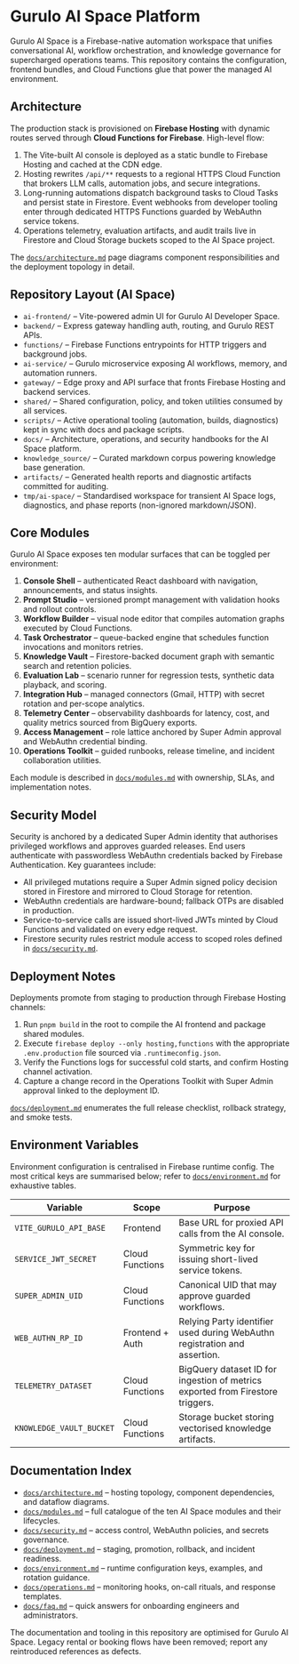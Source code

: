 # Gurulo AI Space Platform

Gurulo AI Space is a Firebase-native automation workspace that unifies conversational AI, workflow orchestration, and knowledge governance for supercharged operations teams. This repository contains the configuration, frontend bundles, and Cloud Functions glue that power the managed AI environment.

## Architecture

The production stack is provisioned on **Firebase Hosting** with dynamic routes served through **Cloud Functions for Firebase**. High-level flow:

1. The Vite-built AI console is deployed as a static bundle to Firebase Hosting and cached at the CDN edge.
2. Hosting rewrites `/api/**` requests to a regional HTTPS Cloud Function that brokers LLM calls, automation jobs, and secure integrations.
3. Long-running automations dispatch background tasks to Cloud Tasks and persist state in Firestore. Event webhooks from developer tooling enter through dedicated HTTPS Functions guarded by WebAuthn service tokens.
4. Operations telemetry, evaluation artifacts, and audit trails live in Firestore and Cloud Storage buckets scoped to the AI Space project.

The [`docs/architecture.md`](docs/architecture.md) page diagrams component responsibilities and the deployment topology in detail.

## Repository Layout (AI Space)

- `ai-frontend/` – Vite-powered admin UI for Gurulo AI Developer Space.
- `backend/` – Express gateway handling auth, routing, and Gurulo REST APIs.
- `functions/` – Firebase Functions entrypoints for HTTP triggers and background jobs.
- `ai-service/` – Gurulo microservice exposing AI workflows, memory, and automation runners.
- `gateway/` – Edge proxy and API surface that fronts Firebase Hosting and backend services.
- `shared/` – Shared configuration, policy, and token utilities consumed by all services.
- `scripts/` – Active operational tooling (automation, builds, diagnostics) kept in sync with docs and package scripts.
- `docs/` – Architecture, operations, and security handbooks for the AI Space platform.
- `knowledge_source/` – Curated markdown corpus powering knowledge base generation.
- `artifacts/` – Generated health reports and diagnostic artifacts committed for auditing.
- `tmp/ai-space/` – Standardised workspace for transient AI Space logs, diagnostics, and phase reports (non-ignored markdown/JSON).

## Core Modules

Gurulo AI Space exposes ten modular surfaces that can be toggled per environment:

1. **Console Shell** – authenticated React dashboard with navigation, announcements, and status insights.
2. **Prompt Studio** – versioned prompt management with validation hooks and rollout controls.
3. **Workflow Builder** – visual node editor that compiles automation graphs executed by Cloud Functions.
4. **Task Orchestrator** – queue-backed engine that schedules function invocations and monitors retries.
5. **Knowledge Vault** – Firestore-backed document graph with semantic search and retention policies.
6. **Evaluation Lab** – scenario runner for regression tests, synthetic data playback, and scoring.
7. **Integration Hub** – managed connectors (Gmail, HTTP) with secret rotation and per-scope analytics.
8. **Telemetry Center** – observability dashboards for latency, cost, and quality metrics sourced from BigQuery exports.
9. **Access Management** – role lattice anchored by Super Admin approval and WebAuthn credential binding.
10. **Operations Toolkit** – guided runbooks, release timeline, and incident collaboration utilities.

Each module is described in [`docs/modules.md`](docs/modules.md) with ownership, SLAs, and implementation notes.

## Security Model

Security is anchored by a dedicated Super Admin identity that authorises privileged workflows and approves guarded releases. End users authenticate with passwordless WebAuthn credentials backed by Firebase Authentication. Key guarantees include:

- All privileged mutations require a Super Admin signed policy decision stored in Firestore and mirrored to Cloud Storage for retention.
- WebAuthn credentials are hardware-bound; fallback OTPs are disabled in production.
- Service-to-service calls are issued short-lived JWTs minted by Cloud Functions and validated on every edge request.
- Firestore security rules restrict module access to scoped roles defined in [`docs/security.md`](docs/security.md).

## Deployment Notes

Deployments promote from staging to production through Firebase Hosting channels:

1. Run `pnpm build` in the root to compile the AI frontend and package shared modules.
2. Execute `firebase deploy --only hosting,functions` with the appropriate `.env.production` file sourced via `.runtimeconfig.json`.
3. Verify the Functions logs for successful cold starts, and confirm Hosting channel activation.
4. Capture a change record in the Operations Toolkit with Super Admin approval linked to the deployment ID.

[`docs/deployment.md`](docs/deployment.md) enumerates the full release checklist, rollback strategy, and smoke tests.

## Environment Variables

Environment configuration is centralised in Firebase runtime config. The most critical keys are summarised below; refer to [`docs/environment.md`](docs/environment.md) for exhaustive tables.

| Variable | Scope | Purpose |
| --- | --- | --- |
| `VITE_GURULO_API_BASE` | Frontend | Base URL for proxied API calls from the AI console. |
| `SERVICE_JWT_SECRET` | Cloud Functions | Symmetric key for issuing short-lived service tokens. |
| `SUPER_ADMIN_UID` | Cloud Functions | Canonical UID that may approve guarded workflows. |
| `WEB_AUTHN_RP_ID` | Frontend + Auth | Relying Party identifier used during WebAuthn registration and assertion. |
| `TELEMETRY_DATASET` | Cloud Functions | BigQuery dataset ID for ingestion of metrics exported from Firestore triggers. |
| `KNOWLEDGE_VAULT_BUCKET` | Cloud Functions | Storage bucket storing vectorised knowledge artifacts. |

## Documentation Index

- [`docs/architecture.md`](docs/architecture.md) – hosting topology, component dependencies, and dataflow diagrams.
- [`docs/modules.md`](docs/modules.md) – full catalogue of the ten AI Space modules and their lifecycles.
- [`docs/security.md`](docs/security.md) – access control, WebAuthn policies, and secrets governance.
- [`docs/deployment.md`](docs/deployment.md) – staging, promotion, rollback, and incident readiness.
- [`docs/environment.md`](docs/environment.md) – runtime configuration keys, examples, and rotation guidance.
- [`docs/operations.md`](docs/operations.md) – monitoring hooks, on-call rituals, and response templates.
- [`docs/faq.md`](docs/faq.md) – quick answers for onboarding engineers and administrators.

The documentation and tooling in this repository are optimised for Gurulo AI Space. Legacy rental or booking flows have been removed; report any reintroduced references as defects.
